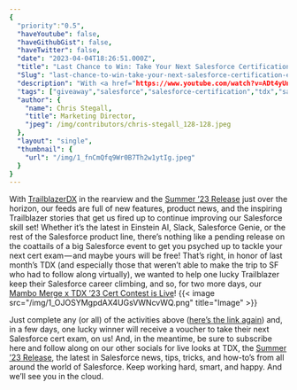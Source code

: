 ```yaml
---
{
  "priority":"0.5",
  "haveYoutube": false,
  "haveGithubGist": false,
  "haveTwitter": false,
  "date": "2023-04-04T18:26:51.000Z",
  "title": "Last Chance to Win: Take Your Next Salesforce Certification Exam for Free!",
  "Slug": "last-chance-to-win-take-your-next-salesforce-certification-exam-for-free",
  "description": "With <a href="https://www.youtube.com/watch?v=ADt4yUn49E0">TrailblazerDX</a> in the rearview and the <a href="https://medium.com/creme-de-la-crm/releasehighlights/home">Summer ’23 Release</a> just over the horizon, our feeds are full of new features, product news, and the inspiring Trailblazer stories that get us fired up to continue improving our Salesforce skill set!.",
  "tags": ["giveaway","salesforce","salesforce-certification","tdx","salesforce-summer-23"],
  "author": {
    "name": Chris Stegall,
    "title": Marketing Director,
    "jpeg": /img/contributors/chris-stegall_128-128.jpeg
  },
  "layout": "single",
  "thumbnail": {
    "url": "/img/1_fnCmQfq9Wr0B7Th2w1ytIg.jpeg"
  }
}
---
```

With [TrailblazerDX](https://www.youtube.com/watch?v=ADt4yUn49E0) in the rearview and the [Summer ’23 Release](https://medium.com/creme-de-la-crm/releasehighlights/home) just over the horizon, our feeds are full of new features, product news, and the inspiring Trailblazer stories that get us fired up to continue improving our Salesforce skill set!
Whether it’s the latest in Einstein AI, Slack, Salesforce Genie, or the rest of the Salesforce product line, there’s nothing like a pending release on the coattails of a big Salesforce event to get you psyched up to tackle your next cert exam — and maybe yours will be free!
That’s right, in honor of last month’s TDX (and especially those that weren’t able to make the trip to SF who had to follow along virtually), we wanted to help one lucky Trailblazer keep their Salesforce career climbing, and so, for two more days, our [Mambo Merge x TDX ’23 Cert Contest is Live](https://gleam.io/gYzqg/mambo-merge-x-tdx-23-giveaway)!
{{< image src="/img/1_OJOSYMgpdAX4UGsVWNcvWQ.png" title="Image" >}}

Just complete any (or all) of the activities above ([here’s the link again](https://gleam.io/gYzqg/mambo-merge-x-tdx-23-giveaway)) and, in a few days, one lucky winner will receive a voucher to take their next Salesforce cert exam, on us!
And, in the meantime, be sure to subscribe here and follow along on our other socials for live looks at TDX, the [Summer ’23 Release](https://medium.com/creme-de-la-crm/releasehighlights/home), the latest in Salesforce news, tips, tricks, and how-to’s from all around the world of Salesforce.
Keep working hard, smart, and happy.
And we’ll see you in the cloud.
